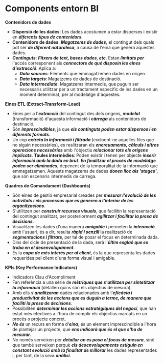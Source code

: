 # Components entorn BI

**Contenidors de dades**

* **Dispersió de les dades**: Les dades acostumen a estar disperses i existir en _**diferents tipus de contenidors.**_
* **Contenidors de dades**: _**Magatzems de dades,**_ el contingut dels quals pot ser _**de diferent naturalesa**_, a causa de l'eina que genera aquestes dades.
* _**Continguts**_: _**Fitxers de text, bases dades, etc**_. Estan _**limitats per**_ l'accés corresponent als _**connectors de què disposin les eines d'extracció**_. Aplica a:
  * _**Data sources**_: Elements que emmagatzemen dades en origen.
  * _**Data targets**_: Magatzems de dades de destinació.
  * _**Data intermediate**_: Magatzems intermedis, que puguin ser necessaris utilitzar per a un tractament específic de les dades en un moment determinat, per al modelatge d'aquestes.

**Eines ETL (Extract-Transform-Load)**

* Eines per a l'_**extracció**_ del contingut des dels orígens, _**modelat**_ (transformació) d'aquesta informació i _**càrrega**_ als contenidors de destinació.
* Són _**imprescindibles**_, ja que _**els continguts poden estar dispersos i en diferents formats**_.
* Un cop _**extreta la informació i filtrada**_ (excloent-ne aquelles files que no siguin necessàries), es realitzaran els _**encreuaments, càlculs i altres operacions necessàries**_ amb l'objectiu _**relacionar tots els orígens implicats**_. **Taules intermèdies**: Poden existir i tenen per objecte _**inserir informació amb la dada en brut**_. _**En finalitzar el procés de modelatge poden ser eliminades**_, depenent de la temporalitat de la informació que emmagatzemen. Aquests magatzems de dades _**donen lloc als 'stages'**_, que són escenaris intermedis de càrrega.

**Quadres de Comandament (Dashboards)**

* Són eines de gestió empresarial creades per _**mesurar l'evolució de les activitats i els processos que es generen a l'interior de les organitzacions**_.
* S'utilitzen per _**construir recursos visuals**_, que facilitin la representació del contingut analitzat, per posteriorment _**agilitzar i facilitar la presa de decisions**_.
* Visualitzen les dades d'una manera _**amigable**_ i permeten la _**interacció**_ amb l'usuari, és a dir, resulta _**ràpid i senzill**_ la realització de _**segmentacions i filtrats**_, per tal de posar el focus en determinada dada.
* Dins del cicle de presentació de la dada, serà l'_**últim esglaó que es troba en el desenvolupament**_.
* És la _**capa de més interès per al client**_, és la que representa les dades requerides pel client d'una forma visual i amigable.

**KPIs (Key Performance Indicators)**

* Indicadors Clau d'Acompliment
* Fan referència a una sèrie de _**mètriques que s'utilitzen per sintetitzar la informació**_ (detallen quins són els objectius de mesura).
* Amb ells s'_**analitzaran**_ dades relacionades amb l'_**eficàcia i productivitat de les accions que es duguin a terme, de manera que faciliti la presa de decisions**_.
* Possibiliten _**determinar les accions estratègiques del negoci**_, que han estat més efectives a l'hora de complir els objectius marcats en un procés o projecte concret.
* _**No és**_ un recurs en forma d'_**eina**_, és un element imprescindible a l'hora de plantejar un projecte, que _**ens indicarà que és el que s'ha de mesurar**_.
* No només serveixen per _**detallar on es posa el focus de mesura**_, sinó que també serveixen perquè _**els desenvolupaments estiguin en constant evolució amb la finalitat de millorar**_ les dades representades i, per tant, de la seva _**anàlisi**_.

